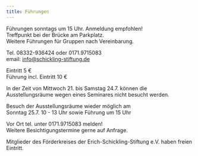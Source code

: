 ```yaml
---
title: Führungen
---
```


Führungen sonntags um 15 Uhr. Anmeldung empfohlen!    
Treffpunkt bei der Brücke am Parkplatz.   
Weitere Führungen für Gruppen nach Vereinbarung.   
  
Tel. 08332-936424 oder 0171.9715083    
email: info@schickling-stiftung.de  

Eintritt 5 €  
Führung incl. Eintritt 10 € 

In der Zeit von Mittwoch 21. bis Samstag 24.7. können die Ausstellungsräume wegen eines Seminares nicht besucht werden.

Besuch der Ausstellungsräume wieder möglich am     
Sonntag 25.7. 10 - 13 Uhr 
sowie Führung um 15 Uhr 

Vor Ort tel. unter 0171.9715083 melden!  
Weitere Besichtigungstermine gerne auf Anfrage.


Mitglieder des Förderkreises der Erich-Schickling-Stiftung e.V. haben freien Eintritt.








